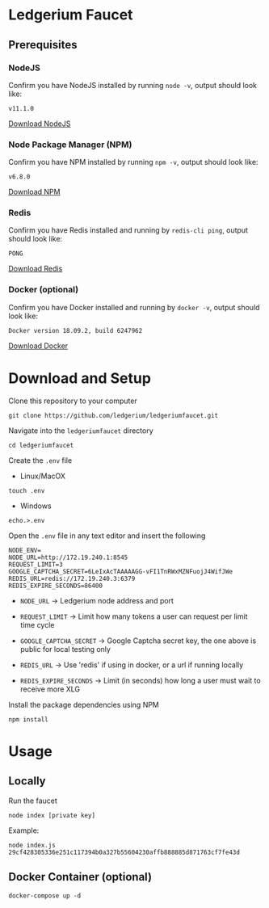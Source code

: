 # Ledgerium Faucet

## Prerequisites
### NodeJS
Confirm you have NodeJS installed by running `node -v`, output should look like:

```
v11.1.0
```

[Download NodeJS](https://nodejs.org/en/)

### Node Package Manager (NPM)
Confirm you have NPM installed by running `npm -v`, output should look like:

```
v6.8.0
```

[Download NPM](https://www.npmjs.com/get-npm)

### Redis
Confirm you have Redis installed and running by `redis-cli ping`, output should look like:

```
PONG
```

[Download Redis](https://redis.io/download)

### Docker (optional)
Confirm you have Docker installed and running by `docker -v`, output should look like:

```
Docker version 18.09.2, build 6247962
```

[Download Docker](https://www.docker.com/get-started)


# Download and Setup
Clone this repository to your computer
```
git clone https://github.com/ledgerium/ledgeriumfaucet.git
```

Navigate into the `ledgeriumfaucet` directory
```
cd ledgeriumfaucet
```

Create the `.env` file

* Linux/MacOX
```
touch .env
```
* Windows
```
echo.>.env
```
Open the `.env` file in any text editor and insert the following
```
NODE_ENV=
NODE_URL=http://172.19.240.1:8545
REQUEST_LIMIT=3
GOOGLE_CAPTCHA_SECRET=6LeIxAcTAAAAAGG-vFI1TnRWxMZNFuojJ4WifJWe
REDIS_URL=redis://172.19.240.3:6379
REDIS_EXPIRE_SECONDS=86400
```

* `NODE_URL` -> Ledgerium node address and port

* `REQUEST_LIMIT` -> Limit how many tokens a user can request per limit time cycle

* `GOOGLE_CAPTCHA_SECRET` -> Google Captcha secret key, the one above is public for local testing only

* `REDIS_URL` -> Use 'redis' if using in docker, or a url if running locally

* `REDIS_EXPIRE_SECONDS` -> Limit (in seconds) how long a user must wait to receive more XLG

Install the package dependencies using NPM
```
npm install
```

# Usage

## Locally

Run the faucet
```
node index [private key]
```
Example:
```
node index.js 29cf428305336e251c117394b0a327b55604230affb888885d871763cf7fe43d
```

## Docker Container (optional)

```
docker-compose up -d
```
